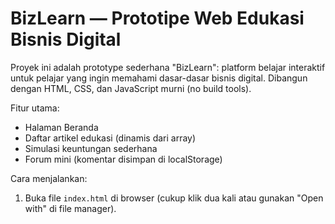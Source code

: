 # BizLearn — Prototipe Web Edukasi Bisnis Digital

Proyek ini adalah prototype sederhana "BizLearn": platform belajar interaktif untuk pelajar yang ingin memahami dasar-dasar bisnis digital. Dibangun dengan HTML, CSS, dan JavaScript murni (no build tools).

Fitur utama:
- Halaman Beranda
- Daftar artikel edukasi (dinamis dari array)
- Simulasi keuntungan sederhana
- Forum mini (komentar disimpan di localStorage)

Cara menjalankan:
1. Buka file `index.html` di browser (cukup klik dua kali atau gunakan "Open with" di file manager).
